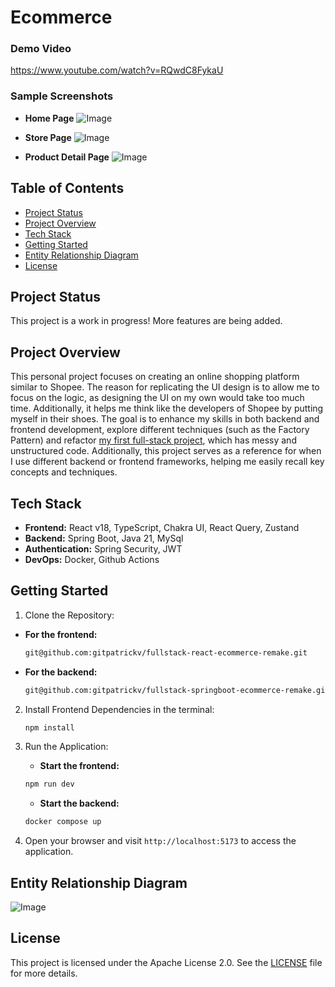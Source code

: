 # Ecommerce
### Demo Video
https://www.youtube.com/watch?v=RQwdC8FykaU
### Sample Screenshots
- **Home Page**
![Image](https://github.com/user-attachments/assets/e288b351-ac31-4298-8e68-1be5aa211619)


- **Store Page**
![Image](https://github.com/user-attachments/assets/18259c98-124f-4bb7-8a72-190463ad20bf)


- **Product Detail Page**
![Image](https://github.com/user-attachments/assets/611aaab8-4ee8-400e-af4b-abcb24014e38)

## Table of Contents
- [Project Status](#project-status)
- [Project Overview](#project-overview)
- [Tech Stack](#tech-stack)
- [Getting Started](#getting-started)
- [Entity Relationship Diagram](#entity-relationship-diagram)
- [License](#license)

## Project Status
This project is a work in progress!
More features are being added.

## Project Overview
This personal project focuses on creating an online shopping platform similar to Shopee.
The reason for replicating the UI design is to allow me to focus on the logic, as designing the UI on my own would take too much time. 
Additionally, it helps me think like the developers of Shopee by putting myself in their shoes.
The goal is to enhance my skills in both backend and frontend development, explore different techniques (such as the Factory Pattern)
and refactor [my first full-stack project](https://github.com/gitpatrickv/Fullstack-Ecommerce-Backend-Springboot), which has messy and unstructured code.
Additionally, this project serves as a reference for when I use different backend or frontend frameworks, 
helping me easily recall key concepts and techniques.

## Tech Stack

- **Frontend:** React v18, TypeScript, Chakra UI, React Query, Zustand
- **Backend:** Spring Boot, Java 21, MySql
- **Authentication:** Spring Security, JWT
- **DevOps:** Docker, Github Actions

## Getting Started

1. Clone the Repository:

- **For the frontend:**
    ```bash
    git@github.com:gitpatrickv/fullstack-react-ecommerce-remake.git
    ```
- **For the backend:**
    ```bash
    git@github.com:gitpatrickv/fullstack-springboot-ecommerce-remake.git
    ```
2. Install Frontend Dependencies in the terminal:
   ```bash
   npm install
   ```

3. Run the Application:
    - **Start the frontend:**
    ```bash
    npm run dev
    ```

    - **Start the backend:**
    ```bash
    docker compose up
    ```

4. Open your browser and visit `http://localhost:5173` to access the application.


## Entity Relationship Diagram
![Image](https://github.com/user-attachments/assets/c30671e0-3f0f-4a94-b53b-1fe6e13c1aec)

## License
This project is licensed under the Apache License 2.0. See the [LICENSE](LICENSE) file for more details.